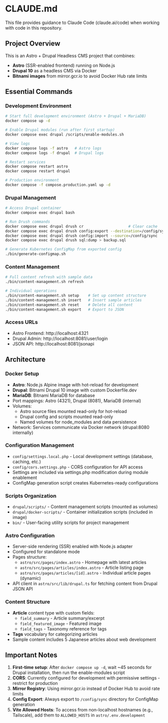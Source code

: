 # CLAUDE.md

This file provides guidance to Claude Code (claude.ai/code) when working with code in this repository.

## Project Overview

This is an Astro + Drupal Headless CMS project that combines:
- **Astro** (SSR-enabled frontend) running on Node.js
- **Drupal 10** as a headless CMS via Docker
- **Bitnami images** from mirror.gcr.io to avoid Docker Hub rate limits

## Essential Commands

### Development Environment
```bash
# Start full development environment (Astro + Drupal + MariaDB)
docker compose up -d

# Enable Drupal modules (run after first startup)
docker compose exec drupal /scripts/enable-modules.sh

# View logs
docker compose logs -f astro   # Astro logs
docker compose logs -f drupal  # Drupal logs

# Restart services
docker compose restart astro
docker compose restart drupal

# Production environment
docker compose -f compose.production.yaml up -d
```

### Drupal Management
```bash
# Access Drupal container
docker compose exec drupal bash

# Run Drush commands
docker compose exec drupal drush cr                    # Clear cache
docker compose exec drupal drush config:export --destination=/config/sync  # Export config
docker compose exec drupal drush config:import --source=/config/sync       # Import config
docker compose exec drupal drush sql:dump > backup.sql                    # Backup database

# Generate Kubernetes ConfigMap from exported config
./bin/generate-configmap.sh
```

### Content Management
```bash
# Full content refresh with sample data
./bin/content-management.sh refresh

# Individual operations
./bin/content-management.sh setup    # Set up content structure
./bin/content-management.sh insert   # Insert sample articles
./bin/content-management.sh reset    # Delete all content
./bin/content-management.sh export   # Export to JSON
```

### Access URLs
- Astro Frontend: http://localhost:4321
- Drupal Admin: http://localhost:8081/user/login
- JSON API: http://localhost:8081/jsonapi

## Architecture

### Docker Setup
- **Astro**: Node.js Alpine image with hot-reload for development
- **Drupal**: Bitnami Drupal 10 image with custom Dockerfile.dev
- **MariaDB**: Bitnami MariaDB for database
- Port mappings: Astro (4321), Drupal (8081), MariaDB (internal)
- Volumes: 
  - Astro source files mounted read-only for hot-reload
  - Drupal config and scripts mounted read-only
  - Named volumes for node_modules and data persistence
- Network: Services communicate via Docker network (drupal:8080 internally)

### Configuration Management
- `config/settings.local.php` - Local development settings (database, caching, etc.)
- `config/cors.settings.php` - CORS configuration for API access
- Settings are included via settings.php modification during module enablement
- ConfigMap generation script creates Kubernetes-ready configurations

### Scripts Organization
- `drupal/scripts/` - Content management scripts (mounted as volumes)
- `drupal/docker-scripts/` - Container initialization scripts (included in image)
- `bin/` - User-facing utility scripts for project management

### Astro Configuration
- Server-side rendering (SSR) enabled with Node.js adapter
- Configured for standalone mode
- Pages structure:
  - `astro/src/pages/index.astro` - Homepage with latest articles
  - `astro/src/pages/articles/index.astro` - Article listing page
  - `astro/src/pages/articles/[id].astro` - Individual article pages (dynamic)
- API client in `astro/src/lib/drupal.ts` for fetching content from Drupal JSON API

### Content Structure
- **Article** content type with custom fields:
  - `field_summary` - Article summary/excerpt
  - `field_featured_image` - Featured image
  - `field_tags` - Taxonomy reference for tags
- **Tags** vocabulary for categorizing articles
- Sample content includes 5 Japanese articles about web development

## Important Notes

1. **First-time setup**: After `docker compose up -d`, wait ~45 seconds for Drupal installation, then run the enable-modules script
2. **CORS**: Currently configured for development with permissive settings - restrict for production
3. **Mirror Registry**: Using mirror.gcr.io instead of Docker Hub to avoid rate limits
4. **Config Export**: Always export to `/config/sync` directory for ConfigMap generation
5. **Vite Allowed Hosts**: To access from non-localhost hostnames (e.g., Tailscale), add them to `ALLOWED_HOSTS` in `astro/.env.development`